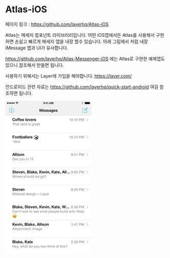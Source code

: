 # Atlas-iOS

페이지 링크 : https://github.com/layerhq/Atlas-iOS

Atlas는 메세지 컴포넌트 라이브러리입니다. 어떤 iOS앱에서든 Atlas를 사용해서 구현하면 손쉽고 빠르게 메세지 앱을 내장 할수 있습니다. 아래 그림에서 처럼 내장 iMessage 앱과 UI가 유사합니다.

https://github.com/layerhq/Atlas-Messenger-iOS 에는 Atlas로 구현한 예제앱도 있으니 참조해서 만들면 됩니다.

사용하기 위해서는 Layer에 가입을 해야합니다. https://layer.com/

안드로이드 관련 자료는 https://github.com/layerhq/quick-start-android 여길 참조하면 됩니다. 

![이미지](../img/005-05.gif)
